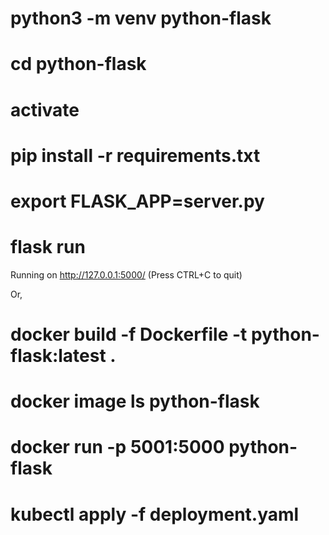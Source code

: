 # python3 -m venv python-flask

# cd python-flask

# activate

# pip install -r requirements.txt

# export FLASK_APP=server.py

# flask run

Running on http://127.0.0.1:5000/ (Press CTRL+C to quit)

Or,

# docker build -f Dockerfile -t python-flask:latest .

# docker image ls python-flask

# docker run -p 5001:5000 python-flask

# kubectl apply -f deployment.yaml

